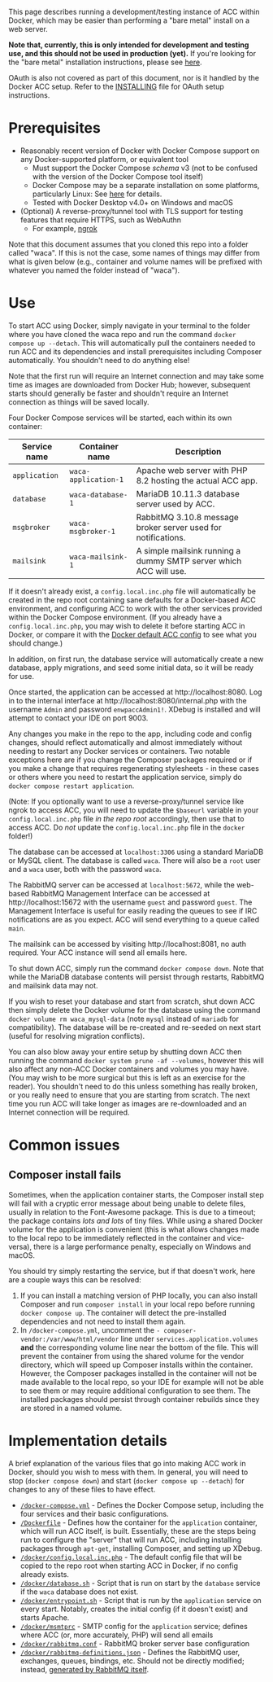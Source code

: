 This page describes running a development/testing instance of ACC within Docker, which may be easier than performing a
"bare metal" install on a web server.

**Note that, currently, this is only intended for development and testing use, and this should not be used in
production (yet).** If you're looking for the "bare metal" installation instructions, please see
[here](../INSTALLING.md).

OAuth is also not covered as part of this document, nor is it handled by the Docker ACC setup. Refer to the
[INSTALLING](../INSTALLING.md) file for OAuth setup instructions.

# Prerequisites
* Reasonably recent version of Docker with Docker Compose support on any Docker-supported platform, or equivalent tool
  * Must support the Docker Compose _schema_ v3 (not to be confused with the version of the Docker Compose tool itself)
  * Docker Compose may be a separate installation on some platforms, particularly Linux: See
    [here](https://docs.docker.com/compose/install/) for details.
  * Tested with Docker Desktop v4.0+ on Windows and macOS
* (Optional) A reverse-proxy/tunnel tool with TLS support for testing features that require HTTPS, such as WebAuthn
  * For example, [ngrok](https://ngrok.com/)

Note that this document assumes that you cloned this repo into a folder called "waca". If this is not the case, some
names of things may differ from what is given below (e.g., container and volume names will be prefixed with whatever
you named the folder instead of "waca").

# Use
To start ACC using Docker, simply navigate in your terminal to the folder where you have cloned the waca repo and run
the command `docker compose up --detach`. This will automatically pull the containers needed to run ACC and its
dependencies and install prerequisites including Composer automatically. You shouldn't need to do anything else!

Note that the first run will require an Internet connection and may take some time as images are downloaded from Docker
Hub; however, subsequent starts should generally be faster and shouldn't require an Internet connection as things will
be saved locally.

Four Docker Compose services will be started, each within its own container:

| Service name  | Container name       | Description                                                       |
|---------------|----------------------|-------------------------------------------------------------------|
| `application` | `waca-application-1` | Apache web server with PHP 8.2 hosting the actual ACC app.        |
| `database`    | `waca-database-1`    | MariaDB 10.11.3 database server used by ACC.                      |
| `msgbroker`   | `waca-msgbroker-1`   | RabbitMQ 3.10.8 message broker server used for notifications.     |
| `mailsink`    | `waca-mailsink-1`    | A simple mailsink running a dummy SMTP server which ACC will use. |

If it doesn't already exist, a `config.local.inc.php` file will automatically be created in the repo root containing
sane defaults for a Docker-based ACC environment, and configuring ACC to work with the other services provided within
the Docker Compose environment. (If you already have a `config.local.inc.php`, you may wish to delete it before starting
ACC in Docker, or compare it with the [Docker default ACC config](config.local.inc.php) to see what you should change.)

In addition, on first run, the database service will automatically create a new database, apply migrations, and seed
some initial data, so it will be ready for use.

Once started, the application can be accessed at http://localhost:8080. Log in to the internal interface at
http://localhost:8080/internal.php with the username `Admin` and password `enwpaccAdmin1!`. XDebug is installed and
will attempt to contact your IDE on port 9003.

Any changes you make in the repo to the app, including code and config changes, should reflect automatically and almost
immediately without needing to restart any Docker services or containers. Two notable exceptions here are if you change
the Composer packages required or if you make a change that requires regenerating stylesheets - in these cases or others
where you need to restart the application service, simply do `docker compose restart application`.

(Note: If you optionally want to use a reverse-proxy/tunnel service like ngrok to access ACC, you will need to update
the `$baseurl` variable in your `config.local.inc.php` file _in the repo root_ accordingly, then use that to access ACC.
Do _not_ update the `config.local.inc.php` file in the `docker` folder!)

The database can be accessed at `localhost:3306` using a standard MariaDB or MySQL client. The database is called
`waca`. There will also be a `root` user and a `waca` user, both with the password `waca`.

The RabbitMQ server can be accessed at `localhost:5672`, while the web-based RabbitMQ Management Interface can be
accessed at http://localhost:15672 with the username `guest` and password `guest`. The Management Interface is useful
for easily reading the queues to see if IRC notifications are as you expect. ACC will send everything to a queue called
`main`.

The mailsink can be accessed by visiting http://localhost:8081, no auth required. Your ACC instance will send all emails
here.

To shut down ACC, simply run the command `docker compose down`. Note that while the MariaDB database contents will
persist through restarts, RabbitMQ and mailsink data may not.

If you wish to reset your database and start from scratch, shut down ACC then simply delete the Docker volume for the
database using the command `docker volume rm waca_mysql-data` (note `mysql` instead of `mariadb` for compatibility). The
database will be re-created and re-seeded on next start (useful for resolving migration conflicts).

You can also blow away your entire setup by shutting down ACC then running the command `docker system prune -af
--volumes`, however this will also affect any non-ACC Docker containers and volumes you may have. (You may wish to be
more surgical but this is left as an exercise for the reader). You shouldn't need to do this unless something has really
broken, or you really need to ensure that you are starting from scratch. The next time you run ACC will take longer as
images are re-downloaded and an Internet connection will be required.

# Common issues
## Composer install fails
Sometimes, when the application container starts, the Composer install step will fail with a cryptic error message about
being unable to delete files, usually in relation to the Font-Awesome package. This is due to a timeout; the package
contains _lots and lots_ of tiny files. While using a shared Docker volume for the application is convenient (this is
what allows changes made to the local repo to be immediately reflected in the container and vice-versa), there is a 
large performance penalty, especially on Windows and macOS.

You should try simply restarting the service, but if that doesn't work, here are a couple ways this can be resolved:

1. If you can install a matching version of PHP locally, you can also install Composer and run `composer install` in
   your local repo before running `docker compose up`. The container will detect the pre-installed dependencies and not
   need to install them again.
2. In `/docker-compose.yml`, uncomment the `- composer-vendor:/var/www/html/vendor` line under
   `services.application.volumes` **and** the corresponding volume line near the bottom of the file. This will prevent
   the container from using the shared volume for the vendor directory, which will speed up Composer installs within the
   container. However, the Composer packages installed in the container will not be made available to the local repo, so
   your IDE for example will not be able to see them or may require additional configuration to see them. The installed
   packages should persist through container rebuilds since they are stored in a named volume.

# Implementation details
A brief explanation of the various files that go into making ACC work in Docker, should you wish to mess with them. In
general, you will need to stop (`docker compose down`) and start (`docker compose up --detach`) for changes to any of
these files to have effect.

* [`/docker-compose.yml`](/docker-compose.yml) - Defines the Docker Compose setup, including the four services and their
  basic configurations.
* [`/Dockerfile`](/Dockerfile) - Defines how the container for the `application` container, which will run ACC itself,
  is built. Essentially, these are the steps being run to configure the "server" that will run ACC, including installing
  packages through `apt-get`, installing Composer, and setting up XDebug.
* [`/docker/config.local.inc.php`](/docker/config.local.inc.php) - The default config file that will be copied to the
  repo root when starting ACC in Docker, if no config already exists.
* [`/docker/database.sh`](/docker/database.sh) - Script that is run on start by the `database` service if the `waca`
  database does not exist.
* [`/docker/entrypoint.sh`](/docker/entrypoint.sh) - Script that is run by the `application` service on every start.
  Notably, creates the initial config (if it doesn't exist) and starts Apache.
* [`/docker/msmtprc`](/docker/msmtprc) - SMTP config for the `application` service; defines where ACC (or, more
  accurately, PHP) will send all emails
* [`/docker/rabbitmq.conf`](/docker/rabbitmq.conf) - RabbitMQ broker server base configuration
* [`/docker/rabbitmq-definitions.json`](/docker/rabbitmq-definitions.json) - Defines the RabbitMQ user, exchanges,
  queues, bindings, etc. Should not be directly modified; instead, [generated by RabbitMQ itself][rabbitmq-schema-def].

[rabbitmq-schema-def]: https://www.rabbitmq.com/definitions.html
